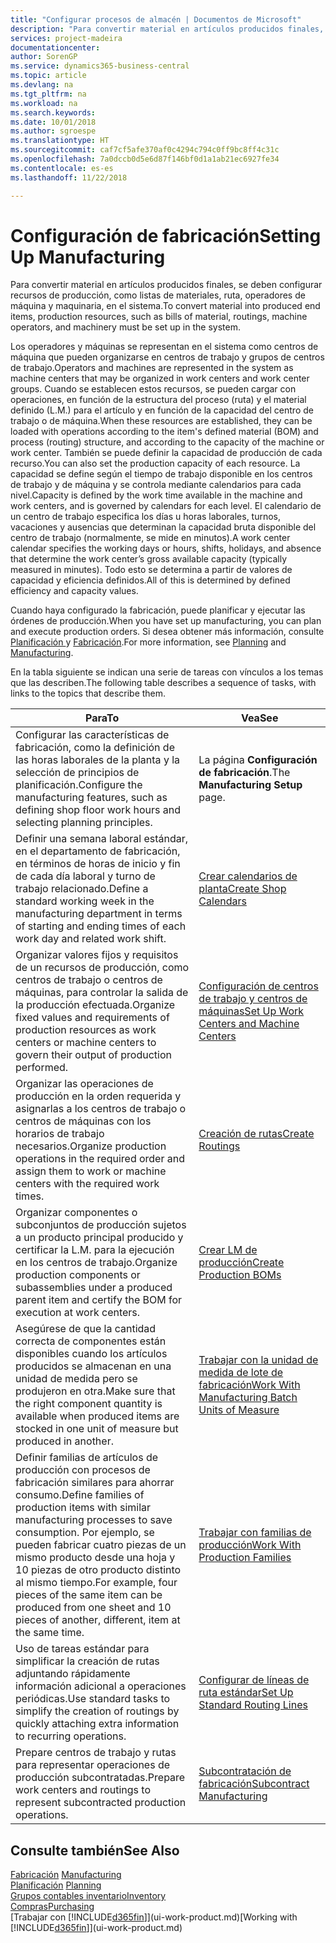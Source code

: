 ```yaml
---
title: "Configurar procesos de almacén | Documentos de Microsoft"
description: "Para convertir material en artículos producidos finales, se deben configurar recursos de producción, como listas de materiales, ruta, operadores de máquina y maquinaria, en el sistema."
services: project-madeira
documentationcenter: 
author: SorenGP
ms.service: dynamics365-business-central
ms.topic: article
ms.devlang: na
ms.tgt_pltfrm: na
ms.workload: na
ms.search.keywords: 
ms.date: 10/01/2018
ms.author: sgroespe
ms.translationtype: HT
ms.sourcegitcommit: caf7cf5afe370af0c4294c794c0ff9bc8ff4c31c
ms.openlocfilehash: 7a0dccb0d5e6d87f146bf0d1a1ab21ec6927fe34
ms.contentlocale: es-es
ms.lasthandoff: 11/22/2018

---
```

# <a name="setting-up-manufacturing"></a><span data-ttu-id="88504-103">Configuración de fabricación</span><span class="sxs-lookup"><span data-stu-id="88504-103">Setting Up Manufacturing</span></span>
<span data-ttu-id="88504-104">Para convertir material en artículos producidos finales, se deben configurar recursos de producción, como listas de materiales, ruta, operadores de máquina y maquinaria, en el sistema.</span><span class="sxs-lookup"><span data-stu-id="88504-104">To convert material into produced end items, production resources, such as bills of material, routings, machine operators, and machinery must be set up in the system.</span></span>

<span data-ttu-id="88504-105">Los operadores y máquinas se representan en el sistema como centros de máquina que pueden organizarse en centros de trabajo y grupos de centros de trabajo.</span><span class="sxs-lookup"><span data-stu-id="88504-105">Operators and machines are represented in the system as machine centers that may be organized in work centers and work center groups.</span></span> <span data-ttu-id="88504-106">Cuando se establecen estos recursos, se pueden cargar con operaciones, en función de la estructura del proceso (ruta) y el material definido (L.M.) para el artículo y en función de la capacidad del centro de trabajo o de máquina.</span><span class="sxs-lookup"><span data-stu-id="88504-106">When these resources are established, they can be loaded with operations according to the item's defined material (BOM) and process (routing) structure, and according to the capacity of the machine or work center.</span></span> <span data-ttu-id="88504-107">También se puede definir la capacidad de producción de cada recurso.</span><span class="sxs-lookup"><span data-stu-id="88504-107">You can also set the production capacity of each resource.</span></span> <span data-ttu-id="88504-108">La capacidad se define según el tiempo de trabajo disponible en los centros de trabajo y de máquina y se controla mediante calendarios para cada nivel.</span><span class="sxs-lookup"><span data-stu-id="88504-108">Capacity is defined by the work time available in the machine and work centers, and is governed by calendars for each level.</span></span> <span data-ttu-id="88504-109">El calendario de un centro de trabajo especifica los días u horas laborales, turnos, vacaciones y ausencias que determinan la capacidad bruta disponible del centro de trabajo (normalmente, se mide en minutos).</span><span class="sxs-lookup"><span data-stu-id="88504-109">A work center calendar specifies the working days or hours, shifts, holidays, and absence that determine the work center’s gross available capacity (typically measured in minutes).</span></span> <span data-ttu-id="88504-110">Todo esto se determina a partir de valores de capacidad y eficiencia definidos.</span><span class="sxs-lookup"><span data-stu-id="88504-110">All of this is determined by defined efficiency and capacity values.</span></span>  

<span data-ttu-id="88504-111">Cuando haya configurado la fabricación, puede planificar y ejecutar las órdenes de producción.</span><span class="sxs-lookup"><span data-stu-id="88504-111">When you have set up manufacturing, you can plan and execute production orders.</span></span> <span data-ttu-id="88504-112">Si desea obtener más información, consulte [Planificación ](production-planning.md) y [Fabricación](production-manage-manufacturing.md).</span><span class="sxs-lookup"><span data-stu-id="88504-112">For more information, see [Planning](production-planning.md) and [Manufacturing](production-manage-manufacturing.md).</span></span>  

 <span data-ttu-id="88504-113">En la tabla siguiente se indican una serie de tareas con vínculos a los temas que las describen.</span><span class="sxs-lookup"><span data-stu-id="88504-113">The following table describes a sequence of tasks, with links to the topics that describe them.</span></span>   

|<span data-ttu-id="88504-114">**Para**</span><span class="sxs-lookup"><span data-stu-id="88504-114">**To**</span></span>|<span data-ttu-id="88504-115">**Vea**</span><span class="sxs-lookup"><span data-stu-id="88504-115">**See**</span></span>|  
|------------|-------------|  
|<span data-ttu-id="88504-116">Configurar las características de fabricación, como la definición de las horas laborales de la planta y la selección de principios de planificación.</span><span class="sxs-lookup"><span data-stu-id="88504-116">Configure the manufacturing features, such as defining shop floor work hours and selecting planning principles.</span></span>|<span data-ttu-id="88504-117">La página **Configuración de fabricación**.</span><span class="sxs-lookup"><span data-stu-id="88504-117">The **Manufacturing Setup** page.</span></span>|  
|<span data-ttu-id="88504-118">Definir una semana laboral estándar, en el departamento de fabricación, en términos de horas de inicio y fin de cada día laboral y turno de trabajo relacionado.</span><span class="sxs-lookup"><span data-stu-id="88504-118">Define a standard working week in the manufacturing department in terms of starting and ending times of each work day and related work shift.</span></span>|[<span data-ttu-id="88504-119">Crear calendarios de planta</span><span class="sxs-lookup"><span data-stu-id="88504-119">Create Shop Calendars</span></span>](production-how-to-create-work-center-calendars.md)|  
|<span data-ttu-id="88504-120">Organizar valores fijos y requisitos de un recursos de producción, como centros de trabajo o centros de máquinas, para controlar la salida de la producción efectuada.</span><span class="sxs-lookup"><span data-stu-id="88504-120">Organize fixed values and requirements of production resources as work centers or machine centers to govern their output of production performed.</span></span>|[<span data-ttu-id="88504-121">Configuración de centros de trabajo y centros de máquinas</span><span class="sxs-lookup"><span data-stu-id="88504-121">Set Up Work Centers and Machine Centers</span></span>](production-how-to-set-up-work-and-machine-centers.md)|
|<span data-ttu-id="88504-122">Organizar las operaciones de producción en la orden requerida y asignarlas a los centros de trabajo o centros de máquinas con los horarios de trabajo necesarios.</span><span class="sxs-lookup"><span data-stu-id="88504-122">Organize production operations in the required order and assign them to work or machine centers with the required work times.</span></span>|[<span data-ttu-id="88504-123">Creación de rutas</span><span class="sxs-lookup"><span data-stu-id="88504-123">Create Routings</span></span>](production-how-to-create-routings.md)|
|<span data-ttu-id="88504-124">Organizar componentes o subconjuntos de producción sujetos a un producto principal producido y certificar la L.M. para la ejecución en los centros de trabajo.</span><span class="sxs-lookup"><span data-stu-id="88504-124">Organize production components or subassemblies under a produced parent item and certify the BOM for execution at work centers.</span></span>|[<span data-ttu-id="88504-125">Crear LM de producción</span><span class="sxs-lookup"><span data-stu-id="88504-125">Create Production BOMs</span></span>](production-how-to-create-production-boms.md)|
|<span data-ttu-id="88504-126">Asegúrese de que la cantidad correcta de componentes están disponibles cuando los artículos producidos se almacenan en una unidad de medida pero se produjeron en otra.</span><span class="sxs-lookup"><span data-stu-id="88504-126">Make sure that the right component quantity is available when produced items are stocked in one unit of measure but produced in another.</span></span>|[<span data-ttu-id="88504-127">Trabajar con la unidad de medida de lote de fabricación</span><span class="sxs-lookup"><span data-stu-id="88504-127">Work With Manufacturing Batch Units of Measure</span></span>](production-how-to-use-the-manufacturing-batch-unit-of-measure.md)|  
|<span data-ttu-id="88504-128">Definir familias de artículos de producción con procesos de fabricación similares para ahorrar consumo.</span><span class="sxs-lookup"><span data-stu-id="88504-128">Define families of production items with similar manufacturing processes to save consumption.</span></span> <span data-ttu-id="88504-129">Por ejemplo, se pueden fabricar cuatro piezas de un mismo producto desde una hoja y 10 piezas de otro producto distinto al mismo tiempo.</span><span class="sxs-lookup"><span data-stu-id="88504-129">For example, four pieces of the same item can be produced from one sheet and 10 pieces of another, different, item at the same time.</span></span>|[<span data-ttu-id="88504-130">Trabajar con familias de producción</span><span class="sxs-lookup"><span data-stu-id="88504-130">Work With Production Families</span></span>](production-how-work-family.md)|
|<span data-ttu-id="88504-131">Uso de tareas estándar para simplificar la creación de rutas adjuntando rápidamente información adicional a operaciones periódicas.</span><span class="sxs-lookup"><span data-stu-id="88504-131">Use standard tasks to simplify the creation of routings by quickly attaching extra information to recurring operations.</span></span>|[<span data-ttu-id="88504-132">Configurar de líneas de ruta estándar</span><span class="sxs-lookup"><span data-stu-id="88504-132">Set Up Standard Routing Lines</span></span>](production-how-set-up-standard-routing-lines.md)|  
|<span data-ttu-id="88504-133">Prepare centros de trabajo y rutas para representar operaciones de producción subcontratadas.</span><span class="sxs-lookup"><span data-stu-id="88504-133">Prepare work centers and routings to represent subcontracted production operations.</span></span>|[<span data-ttu-id="88504-134">Subcontratación de fabricación</span><span class="sxs-lookup"><span data-stu-id="88504-134">Subcontract Manufacturing</span></span>](production-how-to-subcontract-manufacturing.md)|  

## <a name="see-also"></a><span data-ttu-id="88504-135">Consulte también</span><span class="sxs-lookup"><span data-stu-id="88504-135">See Also</span></span>
<span data-ttu-id="88504-136">[Fabricación](production-manage-manufacturing.md)  </span><span class="sxs-lookup"><span data-stu-id="88504-136">[Manufacturing](production-manage-manufacturing.md)  </span></span>  
<span data-ttu-id="88504-137">[Planificación](production-planning.md) </span><span class="sxs-lookup"><span data-stu-id="88504-137">[Planning](production-planning.md) </span></span>  
[<span data-ttu-id="88504-138">Grupos contables inventario</span><span class="sxs-lookup"><span data-stu-id="88504-138">Inventory</span></span>](inventory-manage-inventory.md)  
[<span data-ttu-id="88504-139">Compras</span><span class="sxs-lookup"><span data-stu-id="88504-139">Purchasing</span></span>](purchasing-manage-purchasing.md)  
<span data-ttu-id="88504-140">[Trabajar con [!INCLUDE[d365fin](includes/d365fin_md.md)]](ui-work-product.md)</span><span class="sxs-lookup"><span data-stu-id="88504-140">[Working with [!INCLUDE[d365fin](includes/d365fin_md.md)]](ui-work-product.md)</span></span>

